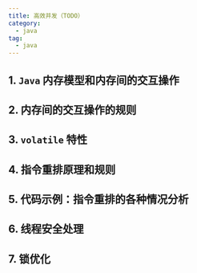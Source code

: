 ```yaml
---
title: 高效并发（TODO）
category: 
  - java
tag:
  - java
---
```


## 1. `Java` 内存模型和内存间的交互操作

## 2. 内存间的交互操作的规则

## 3. `volatile` 特性

## 4. 指令重排原理和规则

## 5. 代码示例：指令重排的各种情况分析

## 6. 线程安全处理

## 7. 锁优化